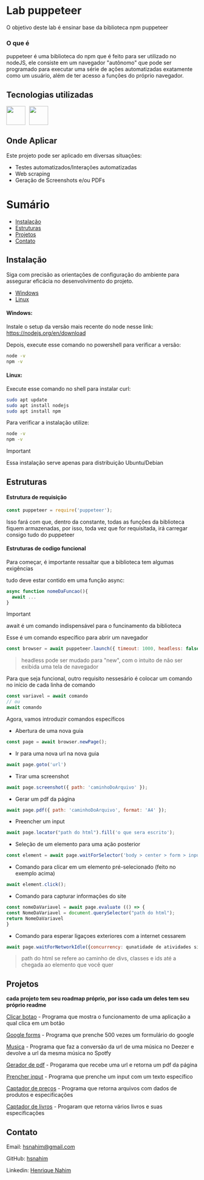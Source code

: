 <!-- Exemplo de uso do template: https://github.com/kspencerl/lab-springboot-basic-api -->

# Lab puppeteer
O objetivo deste lab é ensinar base da biblioteca npm puppeteer

### O que é
puppeteer é uma biblioteca do npm que é feito para ser utilizado no nodeJS, ele consiste em um navegador "autônomo" que pode ser programado para executar uma série de ações automatizadas exatamente como um usuário, além de ter acesso a funções do próprio navegador.

## Tecnologias utilizadas
<!-- Link com os badges para inserir abaixo https://devicon.dev/ -->
<div style="display: flex; gap: 10px;">
  <img width="50px" src="https://cdn.jsdelivr.net/gh/devicons/devicon@latest/icons/nodejs/nodejs-original-wordmark.svg"/>  
  <img width="50px" src="https://cdn.jsdelivr.net/gh/devicons/devicon/icons/npm/npm-original-wordmark.svg">
</div>

## Onde Aplicar
Este projeto pode ser aplicado em diversas situações:
- Testes automatizados/Interações automatizadas
- Web scraping
- Geração de Screenshots e/ou PDFs


# Sumário

* [Instalação](#instalação)
* [Estruturas](#estruturas)
* [Projetos](#projetos)
* [Contato](#contato)

## Instalação

Siga com precisão as orientações de configuração do ambiente para assegurar eficácia no desenvolvimento do projeto.

* [Windows](#windows)
* [Linux](#linux)

#### Windows:
Instale o setup da versão mais recente do node nesse link:
https://nodejs.org/en/download

Depois, execute esse comando no powershell para verificar a versão:
```bash
node -v
npm -v
```
#### Linux:
Execute esse comando no shell para instalar curl:
```bash
sudo apt update
sudo apt install nodejs
sudo apt install npm
```
Para verificar a instalação utilize:
```bash
node -v
npm -v
```
> [!IMPORTANT]
> Essa instalação serve apenas para distribuição Ubuntu/Debian

## Estruturas

#### Estrutura de requisição
```js
const puppeteer = require('puppeteer');
```
Isso fará com que, dentro da constante, todas as funções da biblioteca fiquem armazenadas, por isso, toda vez que for requisitada, irá carregar consigo tudo do puppeteer

#### Estruturas de codigo funcional
Para começar, é importante ressaltar que a biblioteca tem algumas exigências

tudo deve estar contido em uma função async:
```js
async function nomeDaFuncao(){
  await ...
}
```
> [!IMPORTANT]
> await é um comando indispensável para o funcinamento da biblioteca

Esse é um comando específico para abrir um navegador
```js
const browser = await puppeteer.launch({ timeout: 1000, headless: false });
```
> headless pode ser mudado para "new", com o intuito de não ser exibida uma tela de navegador  

Para que seja funcional, outro requisito nessesário é colocar um comando no início de cada linha de comando
```js
const variavel = await comando
// ou
await comando
```
Agora, vamos introduzir comandos específicos
* Abertura de uma nova guia
```js
const page = await browser.newPage();
```

* Ir para uma nova url na nova guia
```js
await page.goto('url')
```

* Tirar uma screenshot
```js
await page.screenshot({ path: 'caminhoDoArquivo' });
```

* Gerar um pdf da página
```js
await page.pdf({ path: 'caminhoDoArquivo', format: 'A4' });
```

* Preencher um input
```js
await page.locator("path do html").fill('o que sera escrito');
```

* Seleção de um elemento para uma ação posterior
```js
const element = await page.waitForSelector('body > center > form > input[type=button]');
```

* Comando para clicar em um elemento pré-selecionado (feito no exemplo acima)
```js
await element.click();
```

* Comando para capturar informações do site
```js
const nomeDaVariavel = await page.evaluate (() => {
const NomeDaVariavel = document.querySelector("path do html");
return NomeDaVariavel
}
```

* Comando para esperar ligaçoes exteriores com a internet cessarem
```js
await page.waitForNetworkIdle({concurrency: qunatidade de atividades simuntaneas, idleTime: tempo de inativiade })
```
> path do html se refere ao caminho de divs, classes e ids até a chegada ao elemento que você quer

## Projetos
**cada projeto tem seu roadmap próprio, por isso cada um deles tem seu próprio readme**

[Clicar botao](clicar_botao) - Programa que mostra o funcionamento de uma aplicação a qual clica em um botão

[Google forms](google_forms) - Programa que prenche 500 vezes um formulário do google

[Musica](musica) - Programa que faz a conversão da url de uma música no Deezer e devolve a url da mesma música no Spotfy

[Gerador de pdf](pdfGenerator) - Progarama que recebe uma url e retorna um pdf da página

[Prencher input](preencher_input) - Programa que prenche um input com um texto específico

[Captador de preços](prices_geter) - Programa que retorna arquivos com dados de produtos e especificações

[Captador de livros](books_gater) - Progaram que retorna vários livros e suas especificações
## Contato
Email: [hsnahim@gmail.com](mailto:hsnahim@gmail.com)

GitHub: [hsnahim](https://github.com/hsnahim)

Linkedin: [Henrique Nahim](https://www.linkedin.com/in/henrique-nahim-3a71a8267/)
